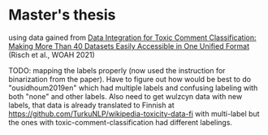# Master's thesis

using data gained from [Data Integration for Toxic Comment Classification: Making More Than 40 Datasets Easily Accessible in One Unified Format](https://aclanthology.org/2021.woah-1.17) (Risch et al., WOAH 2021)

TODO: mapping the labels properly (now used the instruction for binarization from the paper). Have to figure out how would be best to do "ousidhoum2019en" which had multiple labels and confusing labeling with both "none" and other labels. Also need to get wulzcyn data with new labels, that data is already translated to Finnish at https://github.com/TurkuNLP/wikipedia-toxicity-data-fi with multi-label but the ones with toxic-comment-classification had different labelings.